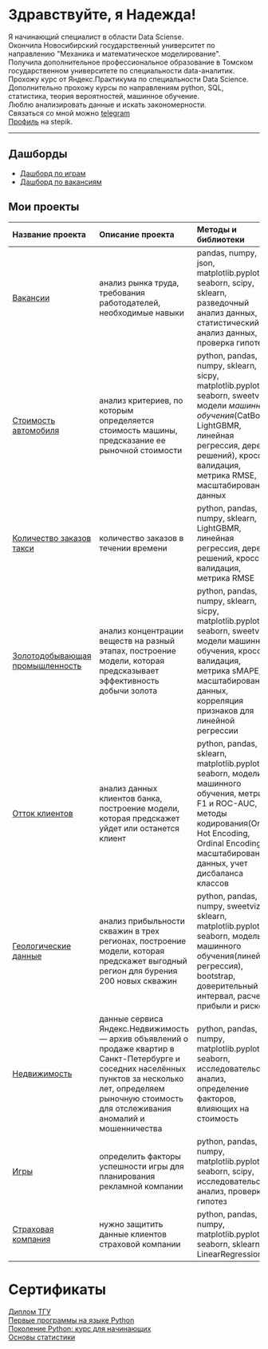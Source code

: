 # Здравствуйте, я Надежда!  
Я начинающий специалист в области Data Sciense.  
Окончила Новосибирский государственный университет по направлению "Механика и математическое моделирование".  
Получила дополнительное профессиональное образование в Томском государственном университете по специальности data-аналитик.  
Прохожу курс от Яндекс.Практикума по специальности Data Science.  
Дополнительно прохожу курсы по направлениям python, SQL, статистика, теория вероятностей, машинное обучение.  
Люблю анализировать данные и искать закономерности.  
Связаться со мной можно [telegram](https://t.me/shift_13)  
[Профиль](https://stepik.org/users/420353521) на stepik. 

--- 
## Дашборды  
* [Дашборд по играм](https://datalens.yandex/26hc4ymmvdocs)
* [Дашборд по вакансиям](https://datalens.yandex/hxfdg66xx2ik8)
## Мои проекты  
| Название проекта | Описание проекта | Методы и библиотеки
| :--------------- | :--------------- | :----------
|[Вакансии](https://github.com/shift-13/vacancy) | анализ рынка труда, требования работодателей, необходимые навыки |pandas, numpy, json, matplotlib.pyplot, seaborn, scipy, sklearn, разведочный анализ данных, статистический анализ данных, проверка гипотез.
|[Стоимость автомобиля](https://github.com/shift-13/autos) | анализ критериев, по которым определяется стоимость машины, предсказание ее рыночной стоимости  | python, pandas, numpy, sklearn, sicpy, matplotlib.pyplot, seaborn, sweetviz, модели *машинного обучения*(CatBoost, LightGBMR, линейная регрессия, дерево решений), кросс-валидация, метрика RMSE, масштабирование данных
|[Количество заказов такси](https://github.com/shift-13/taxi) | количество заказов в течении времени | python, pandas, numpy, sklearn, LightGBMR, линейная регрессия, дерево решений, кросс-валидация, метрика RMSE
|[Золотодобывающая промышленность](https://github.com/shift-13/gold_mining_industry) |анализ концентрации веществ на разный этапах, построение модели, которая предсказывает эффективность добычи золота |python, pandas, numpy, sklearn, sicpy, matplotlib.pyplot, seaborn, sweetviz, модели машинного обучения, кросс-валидация, метрика sMAPE, масштабирование данных, корреляция признаков для линейной регрессии
|[Отток клиентов](https://github.com/shift-13/loss_of_customers)|анализ данных клиентов банка, построение модели, которая предскажет уйдет или останется клиент |python, pandas, sklearn, matplotlib.pyplot, seaborn, модели машинного обучения, метрики F1 и ROC-AUC, методы кодирования(One-Hot Encoding, Ordinal Encoding), масштабирование данных, учет дисбаланса классов 
|[Геологические данные](https://github.com/shift-13/geological_data)| анализ прибыльности скважин в трех регионах, построение модели, которая предскажет выгодный регион для бурения 200 новых скважин |python, pandas, numpy, sweetviz, sklearn, matplotlib.pyplot, seaborn, модель машинного обучения(линейная регрессия), bootstrap, доверительный интервал, расчет прибыли и рисков
|[Недвижимость](https://github.com/shift-13/apartments_for_sale) | данные сервиса Яндекс.Недвижимость — архив объявлений о продаже квартир в Санкт-Петербурге и соседних населённых пунктов за несколько лет, определяем рыночную стоимость для отслеживания аномалий и мошенничества |python, pandas, numpy, matplotlib.pyplot, seaborn, исследовательский анализ, определение факторов, влияющих на стоимость
|[Игры](https://github.com/shift-13/games) |определить факторы успешности игры для планирования рекламной компании |python, pandas, numpy, matplotlib.pyplot, seaborn, scipy, исследовательский анализ, проверка гипотез
|[Страховая компания](https://github.com/shift-13/insurance)| нужно защитить данные клиентов страховой компании | python, pandas, numpy, matplotlib.pyplot, seaborn, sklearn, LinearRegression

# Сертификаты
[Диплом ТГУ](https://drive.google.com/file/d/1iITdnadi2wyHt_nnFzVM7nZ18JTVkqfI/view)  
[Первые программы на языке Python](https://stepik.org/cert/1564507)  
[Поколение Python: курс для начинающих](https://stepik.org/cert/1593813)  
[Основы статистики](https://stepik.org/cert/1925491)

